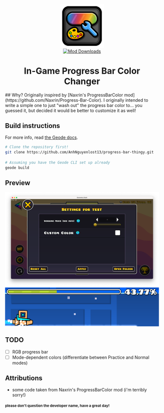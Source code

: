 <div align="center">
   <img src="/logo.png" alt="Logo" width="144" height="144" align="center"><br>
   <a href="https://geode-sdk.org/mods/catgirldev.ingame-progress-bar-color"><img alt="Mod Downloads" src="https://img.shields.io/badge/dynamic/json?url=https%3A%2F%2Fapi.geode-sdk.org%2Fv1%2Fmods%2Fcatgirldev.ingame-progress-bar-color&query=payload.download_count&logo=geode&logoColor=yellow" align="center"></a>

</div>
   <h1 align="center">In-Game Progress Bar Color Changer</h1>
## Why?
Originally inspired by [Naxrin's ProgressBarColor mod](https://github.com/Naxrin/Progress-Bar-Color). I originally intended to write a simple one to just "wash out" the progress bar color to... you guessed it, but decided it would be better to customize it as well!

## Build instructions
For more info, read  [the Geode docs](https://docs.geode-sdk.org/getting-started/create-mod#build).
```sh
# Clone the repository first!
git clone https://github.com/AnhNguyenlost13/progress-bar-thingy.git

# Assuming you have the Geode CLI set up already
geode build
```

## Preview
<img src="/resources/misc/prefs.png">
<img src="/resources/misc/with.png">

## TODO
- [ ] RGB progress bar
- [ ] Mode-dependent colors (differentiate between Practice and Normal modes)

## Attributions
* some code taken from Naxrin's ProgressBarColor mod (i'm terribly sorry!)

<h4><sup>please don't question the developer name, have a great day!</sup></h4>

<!--
# Resources
* [Geode SDK Documentation](https://docs.geode-sdk.org/)
* [Geode SDK Source Code](https://github.com/geode-sdk/geode/)
* [Geode CLI](https://github.com/geode-sdk/cli)
* [Bindings](https://github.com/geode-sdk/bindings/)
* [Dev Tools](https://github.com/geode-sdk/DevTools)
-->
